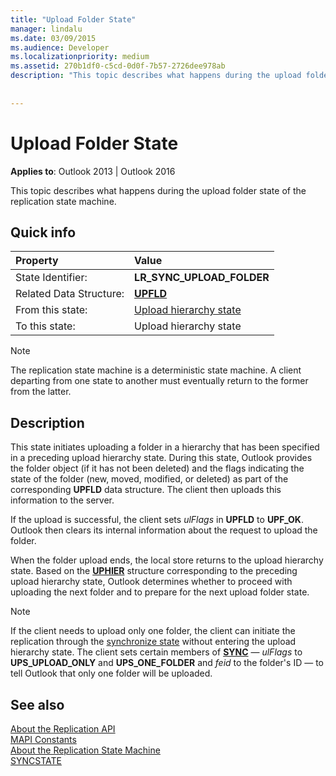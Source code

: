 ```yaml
---
title: "Upload Folder State"
manager: lindalu
ms.date: 03/09/2015
ms.audience: Developer
ms.localizationpriority: medium
ms.assetid: 270b1df0-c5cd-0d0f-7b57-2726dee978ab
description: "This topic describes what happens during the upload folder state of the replication state machine."
 
 
---
```


# Upload Folder State

**Applies to**: Outlook 2013 | Outlook 2016
  
 This topic describes what happens during the upload folder state of the replication state machine.
  
## Quick info

|Property |Value |
|:-----|:-----|
|State Identifier:  <br/> |**LR_SYNC_UPLOAD_FOLDER** <br/> |
|Related Data Structure:  <br/> |**[UPFLD](upfld.md)** <br/> |
|From this state:  <br/> |[Upload hierarchy state](upload-hierarchy-state.md) <br/> |
|To this state:  <br/> |Upload hierarchy state  <br/> |

> [!NOTE]
> The replication state machine is a deterministic state machine. A client departing from one state to another must eventually return to the former from the latter.
  
## Description

This state initiates uploading a folder in a hierarchy that has been specified in a preceding upload hierarchy state. During this state, Outlook provides the folder object (if it has not been deleted) and the flags indicating the state of the folder (new, moved, modified, or deleted) as part of the corresponding **UPFLD** data structure. The client then uploads this information to the server.
  
If the upload is successful, the client sets *ulFlags* in **UPFLD** to **UPF_OK**. Outlook then clears its internal information about the request to upload the folder.
  
When the folder upload ends, the local store returns to the upload hierarchy state. Based on the **[UPHIER](uphier.md)** structure corresponding to the preceding upload hierarchy state, Outlook determines whether to proceed with uploading the next folder and to prepare for the next upload folder state.
  
> [!NOTE]
> If the client needs to upload only one folder, the client can initiate the replication through the [synchronize state](synchronize-state.md) without entering the upload hierarchy state. The client sets certain members of **[SYNC](sync.md)** — *ulFlags* to **UPS_UPLOAD_ONLY** and **UPS_ONE_FOLDER** and *feid* to the folder's ID — to tell Outlook that only one folder will be uploaded.
  
## See also

[About the Replication API](about-the-replication-api.md)  
[MAPI Constants](mapi-constants.md)  
[About the Replication State Machine](about-the-replication-state-machine.md)  
[SYNCSTATE](syncstate.md)
